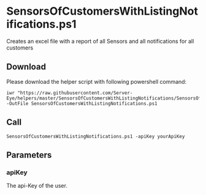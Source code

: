 # SensorsOfCustomersWithListingNotifications.ps1

Creates an excel file with a report of all Sensors and all notifications for all customers

## Download

Please download the helper script with following powershell command:
```
iwr "https://raw.githubusercontent.com/Server-Eye/helpers/master/SensorsOfCustomersWithListingNotifications/SensorsOfCustomersWithListingNotifications.ps1" -OutFile SensorsOfCustomersWithListingNotifications.ps1
```

## Call
```
SensorsOfCustomersWithListingNotifications.ps1 -apiKey yourApiKey 
```

## Parameters

### apiKey
The api-Key of the user.

